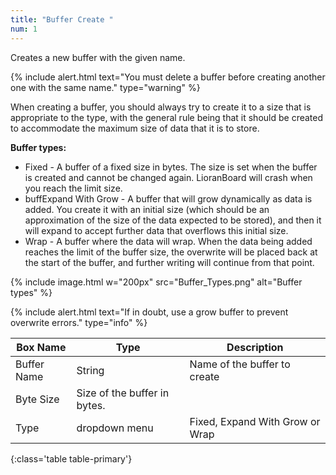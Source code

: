 ```yaml
---
title: "Buffer Create "
num: 1
---
```


Creates a new buffer with the given name.

{% include alert.html text="You must delete a buffer before creating another one with the same name." type="warning" %} 

When creating a buffer, you should always try to create it to a size that is appropriate to the type, with the general rule being that it should be created to accommodate the maximum size of data that it is to store.

**Buffer types:** 
- Fixed - A buffer of a fixed size in bytes. The size is set when the buffer is created and cannot be changed again. LioranBoard will crash when you reach the limit size. 
- buffExpand With Grow - A buffer that will grow dynamically as data is added. You create it with an initial size (which should be an approximation of the size of the data expected to be stored), and then it will expand to accept further data that overflows this initial size. 
- Wrap - A buffer where the data will wrap. When the data being added reaches the limit of the buffer size, the overwrite will be placed back at the start of the buffer, and further writing will continue from that point.

{% include image.html w="200px" src="Buffer_Types.png" alt="Buffer types" %}

{% include alert.html text="If in doubt, use a grow buffer to prevent overwrite errors." type="info" %} 

| Box Name | Type | Description | 
|-------|--------|--------
|Buffer Name	|String	| Name of the buffer to create
|Byte Size | Size of the buffer in bytes. |
|Type |dropdown menu| Fixed, Expand With Grow or Wrap
{:class='table table-primary'}









